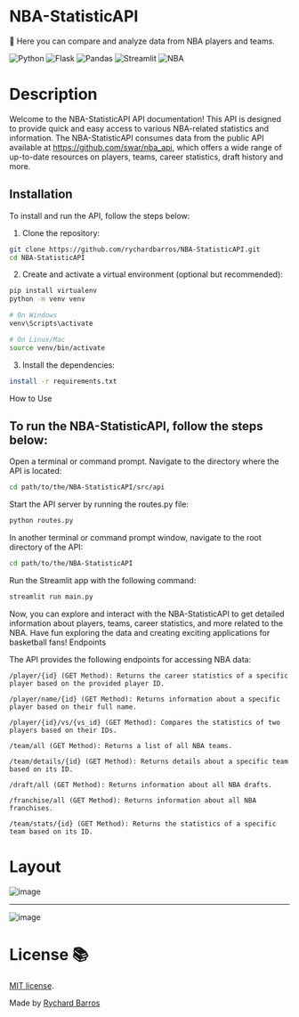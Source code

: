 # NBA-StatisticAPI
🏀 Here you can compare and analyze data from NBA players and teams.

![Python](https://img.shields.io/badge/-Python-181717?&logo=Python&logoColor=FFFFF)
![Flask](https://img.shields.io/badge/-Flask-181717?&logo=Flask&logoColor=FFFFFF)
![Pandas](https://img.shields.io/badge/-Pandas-181717?&logo=Pandas&logoColor=4200A2)
![Streamlit](https://img.shields.io/badge/-Streamlit-181717?&logo=Streamlit&logoColor=FF0000)
![NBA](https://img.shields.io/badge/-NBA-181717?&logo=NBA&logoColor=FFFF)

# Description

Welcome to the NBA-StatisticAPI API documentation! This API is designed to provide quick and easy access to various NBA-related statistics and information. The NBA-StatisticAPI consumes data from the public API available at https://github.com/swar/nba_api, which offers a wide range of up-to-date resources on players, teams, career statistics, draft history and more.

## Installation

To install and run the API, follow the steps below:

1. Clone the repository:
```bash
git clone https://github.com/rychardbarros/NBA-StatisticAPI.git
cd NBA-StatisticAPI
```
2. Create and activate a virtual environment (optional but recommended):
```bash
pip install virtualenv
python -m venv venv

# On Windows
venv\Scripts\activate

# On Linux/Mac
source venv/bin/activate
```
3. Install the dependencies:
```bash
install -r requirements.txt
```
How to Use

## To run the NBA-StatisticAPI, follow the steps below:

Open a terminal or command prompt.
Navigate to the directory where the API is located:
```bash
cd path/to/the/NBA-StatisticAPI/src/api
```
Start the API server by running the routes.py file:
```bash
python routes.py
```
In another terminal or command prompt window, navigate to the root directory of the API:
```bash
cd path/to/the/NBA-StatisticAPI
```
Run the Streamlit app with the following command:
```bash
streamlit run main.py
```
Now, you can explore and interact with the NBA-StatisticAPI to get detailed information about players, teams, career statistics, and more related to the NBA. Have fun exploring the data and creating exciting applications for basketball fans!
Endpoints

The API provides the following endpoints for accessing NBA data:

    /player/{id} (GET Method): Returns the career statistics of a specific player based on the provided player ID.

    /player/name/{id} (GET Method): Returns information about a specific player based on their full name.

    /player/{id}/vs/{vs_id} (GET Method): Compares the statistics of two players based on their IDs.

    /team/all (GET Method): Returns a list of all NBA teams.

    /team/details/{id} (GET Method): Returns details about a specific team based on its ID.

    /draft/all (GET Method): Returns information about all NBA drafts.

    /franchise/all (GET Method): Returns information about all NBA franchises.

    /team/stats/{id} (GET Method): Returns the statistics of a specific team based on its ID.
# Layout
![image](https://github.com/rychardbarros/NBA-StatisticAPI/assets/106812762/b81cc450-b697-4baa-97b3-fa98823dea7c)

---
![image](https://github.com/rychardbarros/NBA-StatisticAPI/assets/106812762/e72b9490-1965-448a-99eb-7c95aa35110c)


# License 📚
[MIT license](LICENSE).

Made by [Rychard Barros](https://github.com/rychardbarros)
